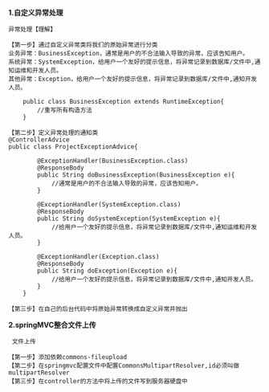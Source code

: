 **1.自定义异常处理**

    异常处理【理解】

    【第一步】通过自定义异常类将我们的原始异常进行分类
    业务异常：BusinessException，通常是用户的不合法输入导致的异常，应该告知用户。
    系统异常：SystemException，给用户一个友好的提示信息，将异常记录到数据库/文件中,通知运维和开发人员。
    其他异常：Exception，给用户一个友好的提示信息，将异常记录到数据库/文件中,通知开发人员。
    
        public class BusinessException extends RuntimeException{
            //重写所有构造方法
        }

    【第二步】定义异常处理的通知类
    @ControllerAdvice
    public class ProjectExceptionAdvice{
    
            @ExceptionHandler(BusinessException.class)
            @ResponseBody
            public String doBusinessException(BusinessException e){
                //通常是用户的不合法输入导致的异常，应该告知用户。
            }
            
            @ExceptionHandler(SystemException.class)
            @ResponseBody
            public String doSystemException(SystemException e){
                //给用户一个友好的提示信息，将异常记录到数据库/文件中,通知运维和开发人员。
            }
            
            @ExceptionHandler(Exception.class)
            @ResponseBody
            public String doException(Exception e){
                //给用户一个友好的提示信息，将异常记录到数据库/文件中,通知开发人员。
            }
        }

    【第三步】在自己的后台代码中将原始异常转换成自定义异常并抛出

**2.springMVC整合文件上传**

     文件上传
    
    【第一步】添加依赖commons-fileupload
    【第二步】在springmvc配置文件中配置CommonsMultipartResolver,id必须叫做multipartResolver
    【第三步】在controller的方法中将上传的文件写到服务器硬盘中
	